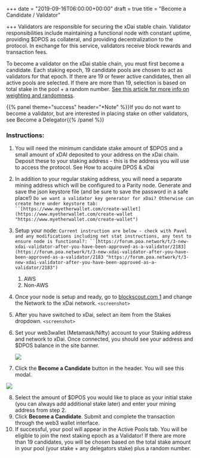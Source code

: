 +++
date = "2019-09-16T06:00:00+00:00"
draft = true
title = "Become a Candidate / Validator"

+++
Validators are responsible for securing the xDai stable chain. Validator responsibilities include maintaining a functional node with constant uptime, providing $DPOS as collateral, and providing decentralization to the protocol. In exchange for this service, validators receive block rewards and transaction fees.

To become a validator on the xDai stable chain, you must first become a candidate. Each staking epoch, 19 candidate pools are chosen to act as validators for that epoch. If there are 19 or fewer active candidates, then all active pools are selected. If there are more than 19, selection is based on total stake in the pool + a random number. [See this article for more info on weighting and randomness](https://forum.poa.network/t/reliable-randomness-bringing-on-chain-entropy-to-the-xdai-stable-chain/3015).

{{% panel theme="success" header="*Note" %}}If you do not want to become a validator, but are interested in placing stake on other validators, see Become a Delegator{{% /panel %}}

### Instructions:

1. You will need the minimum candidate stake amount of $DPOS and a small amount of xDAI deposited to your address on the xDai chain. Deposit these to your staking address - this is the address you will use to access the protocol. See How to acquire DPOS & xDai
2. In addition to your regular staking address, you will need a separate mining address which will be configured to a Parity node. Generate and save the json keystore file (and be sure to save the password in a safe place!) `Do we want a validator key generator for xDai? Otherwise can create here under keystore tab: ``[https://www.myetherwallet.com/create-wallet](https://www.myetherwallet.com/create-wallet "https://www.myetherwallet.com/create-wallet")`
3. Setup your node: `Current instruction are below - check with Pavel and any modifications including net stat instructions, any test to ensure node is functional?: ``[https://forum.poa.network/t/3-new-xdai-validator-after-you-have-been-approved-as-a-validator/2183](https://forum.poa.network/t/3-new-xdai-validator-after-you-have-been-approved-as-a-validator/2183 "https://forum.poa.network/t/3-new-xdai-validator-after-you-have-been-approved-as-a-validator/2183")`
   1. AWS
   2. Non-AWS
4. Once your node is setup and ready, go to [blockscout.com 1](http://blockscout.com/) and change the Network to the xDai network. `<screenshot>`
5. After you have switched to xDai, select an item from the Stakes dropdown. `<screenshot>`
6. Set your web3wallet (Metamask/Nifty) account to your Staking address and network to xDai. Once connected, you should see your address and $DPOS balance in the site banner.

   ![](/uploads/candidate_1.png)
7. Click the **Become a Candidate** button in the header. You will see this modal.

![](/uploads/candidate_2.png)

 8. Select the amount of $DPOS you would like to place as your initial stake (you can always add additional stake later) and enter your mining address from step 2.
 9. Click **Become a Candidate**. Submit and complete the transaction through the web3 wallet interface.
10. If successful, your pool will appear in the Active Pools tab. You will be eligible to join the next staking epoch as a Validator! If there are more than 19 candidates, you will be chosen based on the total stake amount in your pool (your stake + any delegators stake) plus a random number.